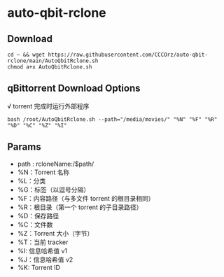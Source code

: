 # auto-qbit-rclone
## Download
```
cd ~ && wget https://raw.githubusercontent.com/CCCOrz/auto-qbit-rclone/main/AutoQbitRclone.sh
chmod a+x AutoQbitRclone.sh
```
## qBittorrent Download Options
√ torrent 完成时运行外部程序
```
bash /root/AutoQbitRclone.sh --path="/media/movies/" "%N" "%F" "%R" "%D" "%C" "%Z" "%I"
```
## Params
- path : rcloneName:/$path/
- %N：Torrent 名称
- %L：分类
- %G：标签（以逗号分隔）
- %F：内容路径（与多文件 torrent 的根目录相同）
- %R：根目录（第一个 torrent 的子目录路径）
- %D：保存路径
- %C：文件数
- %Z：Torrent 大小（字节）
- %T：当前 tracker
- %I: 信息哈希值 v1
- %J：信息哈希值 v2
- %K: Torrent ID

